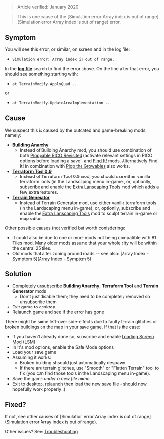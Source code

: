 > Article verified: January 2020

> This is one cause of the [Simulation error Array index is out of range](Simulation error Array index is out of range) error.

## Symptom

You will see this error, or similar, on screen and in the log file:

* `Simulation error: Array index is out of range.`

In the [**log file**](./Share-your-Cities-Skylines-log-file) search to find the error above. On the line after that error, you should see something starting with:

* `at TerrainModify.ApplyQuad ...`

or

* `at TerrainModify.UpdateAreaImplementation ...`

## Cause

We suspect this is caused by the outdated and game-breaking mods, namely:

* **[Building Anarchy](https://steamcommunity.com/sharedfiles/filedetails/?id=912329352)**
    * Instead of Building Anarchy mod, you should use combination of both [Ploppable RICO Revisited](https://steamcommunity.com/sharedfiles/filedetails/?id=2016920607) (activate relevant settings in RICO options before loading a save!) and [Find It!](https://steamcommunity.com/sharedfiles/filedetails/?id=837734529) mods. Alternatively Find It! in combination with [Plop the Growables](https://steamcommunity.com/sharedfiles/filedetails/?id=924884948) also works.
* **[Terraform Tool 0.9](https://steamcommunity.com/sharedfiles/filedetails/?id=411095553)**
    * Instead of Terraform Tool 0.9 mod, you should use either vanilla terraform tools (in the Landscaping menu in-game), or, optionlly, subscribe and enable the [Extra Lanscaping Tools](https://steamcommunity.com/sharedfiles/filedetails/?id=502750307) mod which adds a few extra features.
* **[Terrain Generator](https://steamcommunity.com/sharedfiles/filedetails/?id=453425585)**
    * Instead of Terrain Generator mod, use either vanilla terraform tools (in the Landscaping menu in-game), or, optionlly, subscribe and enable the [Extra Lanscaping Tools](https://steamcommunity.com/sharedfiles/filedetails/?id=502750307) mod to sculpt terrain in-game or map editor

Other possible causes (not verified but worth conisdering):

* It could also be due to one or more mods not being compatible with 81 Tiles mod. Many older mods assume that your whole city will be within the central 25 tiles.
* Old mods that alter zoning around roads -- see also: [Array Index - Symptom 5](Array Index - Symptom 5)

## Solution

* Completely unsubscribe **Building Anarchy**, **Terraform Tool** and **Terrain Generator** mods
    * Don't just disable them; they need to be completely removed so unsubscribe them
* Exit game to desktop
* Relaunch game and see if the error has gone

There might be some left-over side-effects due to faulty terrain glitches or broken buildings on the map in your save game. If that is the case:

* If you haven't already done so, subscribe and enable [Loading Screen Mod](https://steamcommunity.com/sharedfiles/filedetails/?id=667342976) (LSM)
* In it's mod options, enable the Safe Mode options
* Load your save game
* Assuming it works:
    * Broken building shsould just automatically despawn
    * If there are terrain glitches, use "Smooth" or "Flatten Terrain" tool to fix (you can find those tools in the Landscaping menu in-game).
* Save the game _under a new file name_
* Exit to desktop, relaunch then load the new save file - should now hopefully work properly :)

## Fixed?

If not, see other causes of [Simulation error Array index is out of range](Simulation error Array index is out of range).

Other issues? See: [Troubleshooting](Troubleshooting)